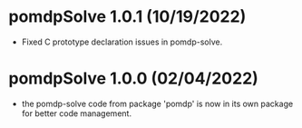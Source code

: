 # pomdpSolve 1.0.1 (10/19/2022)

* Fixed C prototype declaration issues in pomdp-solve.

# pomdpSolve 1.0.0 (02/04/2022)

* the pomdp-solve code from package 'pomdp' is now in its own package for better code management.
